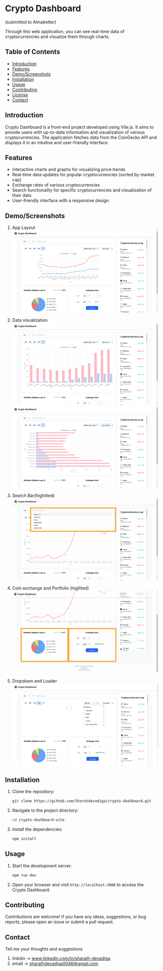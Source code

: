 # Crypto Dashboard

(submitted to Almabetter)

Through this web application, you can see real-time data of cryptocurrencies and visualize them through charts.

## Table of Contents

- [Introduction](#introduction)
- [Features](#features)
- [Demo/Screenshots](#demoscreenshots)
- [Installation](#installation)
- [Usage](#usage)
- [Contributing](#contributing)
- [License](#license)
- [Contact](#contact)

## Introduction

Crypto Dashboard is a front-end project developed using Vite.js. It aims to provide users with up-to-date information and visualization of various cryptocurrencies. The application fetches data from the CoinGecko API and displays it in an intuitive and user-friendly interface.

## Features

- Interactive charts and graphs for visualizing price trends
- Real-time data updates for popular cryptocurrencies (sorted by market cap)
- Exchange rates of various cryptocurrencies
- Search functionality for specific cryptocurrencies and visualization of their data
- User-friendly interface with a responsive design

## Demo/Screenshots

1. App Layout
   ![App Layout](./screenshots/1.%20Layout.png)

2. Data visualization
   ![vertical bar chart](./screenshots/2.%20Data_Visualization.png)
   ![](./screenshots/2.%20Data_Visualization2.png)

3. Search Bar(highlited)
   ![Horizontal bar chart](./screenshots/3.%20SearchBar.png)

4. Coin exchange and Portfolio (higllited)
   ![Coin exchange and portfolio](./screenshots/4.%20CoinExchange_And_Portfolio.png)

5. Dropdown and Loader
   ![Dropdown and loader](./screenshots/5.%20DropDown_And_Loader.png)

## Installation

1. Clone the repository:

   ```bash
   git clone https://github.com/Sharatdevadiga/crypto-dashboard.git
   ```

2. Navigate to the project directory:

   ```bash
   cd crypto-dashboard-vite
   ```

3. Install the dependencies:

   ```bash
   npm install
   ```

## Usage

1. Start the development server:

   ```bash
   npm run dev
   ```

2. Open your browser and visit `http://localhost:3000` to access the Crypto Dashboard.

## Contributing

Contributions are welcome! If you have any ideas, suggestions, or bug reports, please open an issue or submit a pull request.

## Contact

Tell me your thoughts and suggestions

1. linkdin -> www.linkedin.com/in/sharath-devadiga
2. email -> sharathdevadiga0046@gmail.com
